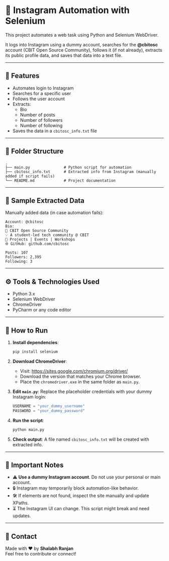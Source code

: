 # 🤖 Instagram Automation with Selenium

This project automates a web task using Python and Selenium WebDriver.

It logs into Instagram using a dummy account, searches for the **@cbitosc** account (CBIT Open Source Community), follows it (if not already), extracts its public profile data, and saves that data into a text file.

---

## 📌 Features

- Automates login to Instagram
- Searches for a specific user
- Follows the user account
- Extracts:
  - Bio
  - Number of posts
  - Number of followers
  - Number of following
- Saves the data in a `cbitosc_info.txt` file

---

## 📂 Folder Structure

```
.
├── main.py               # Python script for automation
├── cbitosc_info.txt      # Extracted info from Instagram (manually added if script fails)
└── README.md             # Project documentation
```

---

## 📄 Sample Extracted Data

Manually added data (in case automation fails):

```
Account: @cbitosc
Bio: 
🚀 CBIT Open Source Community
💡 A student-led tech community @ CBIT
🔗 Projects | Events | Workshops
🌐 GitHub: github.com/cbitosc

Posts: 107
Followers: 2,395
Following: 3
```

---

## ⚙️ Tools & Technologies Used

- Python 3.x
- Selenium WebDriver
- ChromeDriver
- PyCharm or any code editor

---

## 🚀 How to Run

1. **Install dependencies**:
   ```bash
   pip install selenium
   ```

2. **Download ChromeDriver**:
   - Visit: https://sites.google.com/chromium.org/driver/
   - Download the version that matches your Chrome browser.
   - Place the `chromedriver.exe` in the same folder as `main.py`.

3. **Edit `main.py`**:
   Replace the placeholder credentials with your dummy Instagram login:
   ```python
   USERNAME = "your_dummy_username"
   PASSWORD = "your_dummy_password"
   ```

4. **Run the script**:
   ```bash
   python main.py
   ```

5. **Check output**:
   A file named `cbitosc_info.txt` will be created with extracted info.

---

## 🛑 Important Notes

- ⚠️ **Use a dummy Instagram account**. Do not use your personal or main account.
- 🔒 Instagram may temporarily block automation-like behavior.
- 🛠 If elements are not found, inspect the site manually and update XPaths.
- ⏳ The Instagram UI can change. This script might break and need updates.

---

## 📧 Contact

Made with ❤️ by **Shalabh Ranjan**  
Feel free to contribute or connect!
